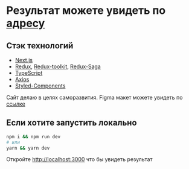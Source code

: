# Результат можете увидеть по [адресу](http://florist-man.vercel.app/)

## Стэк технологий

- [Next.js](https://nextjs.org/)
- [Redux](https://redux.js.org/), [Redux-toolkit](https://redux.js.org/redux-toolkit/overview), [Redux-Saga]()
- [TypeScript](https://www.typescriptlang.org/)
- [Axios](https://github.com/axios/axios)
- [Styled-Components](https://styled-components.com/)

Сайт делаю в целях саморазвития. Figma макет можете увидеть по [ссылке](https://www.figma.com/file/lEQigQAfT9iVD4t79dB2UL/FloristMan?node-id=166%3A160)

## Если хотите запустить локально

```bash
npm i && npm run dev
# или
yarn && yarn dev
```

Откройте [http://localhost:3000](http://localhost:3000) что бы увидеть результат